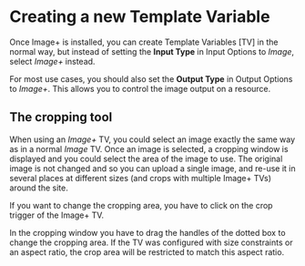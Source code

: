 # Creating a new Template Variable

Once Image+ is installed, you can create Template Variables [TV] in the normal way, but instead of setting the **Input Type** in Input Options to *Image*, select *Image+* instead.

For most use cases, you should also set the **Output Type** in Output Options to *Image+*. This allows you to control the image output on a resource.

## The cropping tool

When using an *Image+* TV, you could select an image exactly the same way as in a normal *Image* TV. Once an image is selected, a cropping window is displayed and you could select the area of the image to use. The original image is not changed and so you can upload a single image, and re-use it in several places at different sizes (and crops with multiple Image+ TVs) around the site.

If you want to change the cropping area, you have to click on the crop trigger of the Image+ TV.

In the cropping window you have to drag the handles of the dotted box to change the cropping area. If the TV was configured with size constraints or an aspect ratio, the crop area will be restricted to match this aspect ratio.
